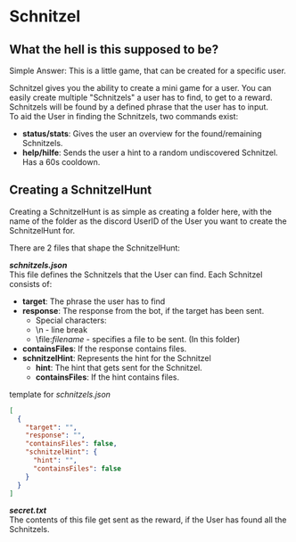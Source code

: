 # Schnitzel

## What the hell is this supposed to be?
Simple Answer: This is a little game, that can be created for a specific
user.


Schnitzel gives you the ability to create a mini game for a user. You
can easily create multiple "Schnitzels" a user has to find, to get to a
reward. Schnitzels will be found by a defined phrase that the user has to
input.  
To aid the User in finding the Schnitzels, two commands exist:
- **status/stats**: Gives the user an overview for the found/remaining
                    Schnitzels.
- **help/hilfe**:   Sends the user a hint to a random undiscovered
                    Schnitzel. Has a 60s cooldown.


## Creating a SchnitzelHunt
Creating a SchnitzelHunt is as simple as creating a folder here,
with the name of the folder as the discord UserID of the User you want to
create the SchnitzelHunt for.

There are 2 files that shape the SchnitzelHunt:

***schnitzels.json***  
This file defines the Schnitzels that the User can find. Each Schnitzel
consists of: 
- **target**:           The phrase the user has to find
- **response**:         The response from the bot, if the target has been sent.
    - Special characters:
    - \n - line break
    - \file:*filename* - specifies a file to be sent. (In this folder)
- **containsFiles**:    If the response contains files.
- **schnitzelHint**:    Represents the hint for the Schnitzel
    - **hint**:             The hint that gets sent for the Schnitzel.
    - **containsFiles**:    If the hint contains files.

template for *schnitzels.json*
```json
[
  {
    "target": "",
    "response": "",
    "containsFiles": false,
    "schnitzelHint": {
      "hint": "",
      "containsFiles": false
    }
  }
]
```

***secret.txt***  
The contents of this file get sent as the reward, if the User has found all
the Schnitzels.